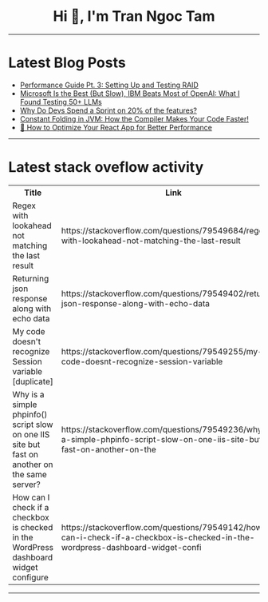<h1 align="center">Hi 👋, I'm Tran Ngoc Tam</h1>

---

# Latest Blog Posts 
<!-- BLOG-POST-LIST:START -->
- [Performance Guide Pt. 3: Setting Up and Testing RAID](https://dev.to/pltnvs/performance-guide-pt-3-setting-up-and-testing-raid-38df)
- [Microsoft Is the Best &lpar;But Slow&rpar;, IBM Beats Most of OpenAI: What I Found Testing 50+ LLMs](https://dev.to/nikl/microsoft-is-the-best-but-slow-ibm-beats-most-of-openai-what-i-found-testing-50-llms-l3h)
- [Why Do Devs Spend a Sprint on 20% of the features?](https://dev.to/flyee/why-do-devs-spend-a-sprint-on-20-of-the-features-2dai)
- [Constant Folding in JVM: How the Compiler Makes Your Code Faster!](https://dev.to/mammadyahyayev/constant-folding-in-jvm-how-the-compiler-makes-your-code-faster-3ejn)
- [🚀 How to Optimize Your React App for Better Performance](https://dev.to/dct_technology/how-to-optimize-your-react-app-for-better-performance-5p8)
<!-- BLOG-POST-LIST:END -->

---

# Latest stack oveflow activity
<table>
  <tr><th>Title</th><th>Link</th></tr>
  <!-- STACKOVERFLOW:START --><tr><td>Regex with lookahead not matching the last result</td><td>https://stackoverflow.com/questions/79549684/regex-with-lookahead-not-matching-the-last-result</td></tr><tr><td>Returning json response along with echo data</td><td>https://stackoverflow.com/questions/79549402/returning-json-response-along-with-echo-data</td></tr><tr><td>My code doesn&#39;t recognize Session variable [duplicate]</td><td>https://stackoverflow.com/questions/79549255/my-code-doesnt-recognize-session-variable</td></tr><tr><td>Why is a simple phpinfo&lpar;&rpar; script slow on one IIS site but fast on another on the same server?</td><td>https://stackoverflow.com/questions/79549236/why-is-a-simple-phpinfo-script-slow-on-one-iis-site-but-fast-on-another-on-the</td></tr><tr><td>How can I check if a checkbox is checked in the WordPress dashboard widget configure</td><td>https://stackoverflow.com/questions/79549142/how-can-i-check-if-a-checkbox-is-checked-in-the-wordpress-dashboard-widget-confi</td></tr><!-- STACKOVERFLOW:END -->
</table>

---


